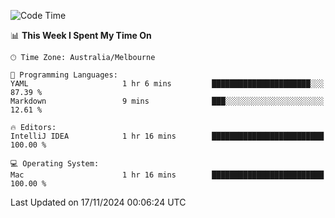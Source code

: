 <!--START_SECTION:waka-->
![Code Time](http://img.shields.io/badge/Code%20Time-1%20hr%2016%20mins-blue)

📊 **This Week I Spent My Time On** 

```text
🕑︎ Time Zone: Australia/Melbourne

💬 Programming Languages: 
YAML                     1 hr 6 mins         ██████████████████████░░░   87.39 % 
Markdown                 9 mins              ███░░░░░░░░░░░░░░░░░░░░░░   12.61 % 

🔥 Editors: 
IntelliJ IDEA            1 hr 16 mins        █████████████████████████   100.00 % 

💻 Operating System: 
Mac                      1 hr 16 mins        █████████████████████████   100.00 % 
```


 Last Updated on 17/11/2024 00:06:24 UTC
<!--END_SECTION:waka-->